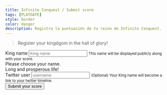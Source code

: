 ```yaml
---
title: Infinite Conquest / Submit score
tags: [PLAYDATE]
style: border
color: danger
description: Registra la puntuación de tu reino de Infinite Conquest.
---
```


> Register your kingdgom in the hall of glory!

<script src="https://ajax.googleapis.com/ajax/libs/jquery/1.10.2/jquery.min.js"></script>
<script src="/assets/images/uploads/infinite_conquest/infinite-conquest-sdk-submit.js"></script>

<form class="needs-validation">
  <div class="form-group">
    <label for="nick">King name</label>
    <input type="text" class="form-control" id="nick" aria-describedby="nick" placeholder="King name" required>
    <small id="nickHelp" class="form-text text-muted">This name will be displayed publicly along with your score.</small>
    <div class="invalid-feedback">
        Please choose your name.
    </div>
    <div class="valid-feedback">
        Long and prosperous life!
    </div>
  </div>
  <div class="form-group">
    <label for="twitter">Twitter user</label>
    <input type="text" class="form-control" id="twitter" placeholder="username">
    <small id="twitterHelp" class="form-text text-muted">(Optional) Your King name will become a link to your twitter timeline.</small>
  </div>
  <button id="submit" type="submit" class="btn btn-primary">Submit your score</button>
</form>
